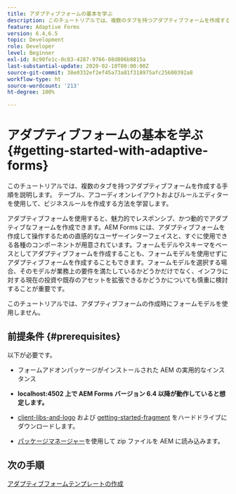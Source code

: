 ```yaml
---
title: アダプティブフォームの基本を学ぶ
description: このチュートリアルでは、複数のタブを持つアダプティブフォームを作成する手順を説明します。 テーブル、アコーディオンレイアウトおよびルールエディターを使用して、ビジネスルールを作成する方法を学習します。
feature: Adaptive Forms
version: 6.4,6.5
topic: Development
role: Developer
level: Beginner
exl-id: 8c90fe1c-0c83-4287-9766-08d806b8815a
last-substantial-update: 2020-02-10T00:00:00Z
source-git-commit: 38e0332ef2ef45a73a81f318975afc25600392a8
workflow-type: ht
source-wordcount: '213'
ht-degree: 100%

---
```


# アダプティブフォームの基本を学ぶ {#getting-started-with-adaptive-forms}

このチュートリアルでは、複数のタブを持つアダプティブフォームを作成する手順を説明します。 テーブル、アコーディオンレイアウトおよびルールエディターを使用して、ビジネスルールを作成する方法を学習します。

アダプティブフォームを使用すると、魅力的でレスポンシブ、かつ動的でアダプティブなフォームを作成できます。AEM Forms には、アダプティブフォームを作成して操作するための直感的なユーザーインターフェイスと、すぐに使用できる各種のコンポーネントが用意されています。フォームモデルやスキーマをベースとしてアダプティブフォームを作成することも、フォームモデルを使用せずにアダプティブフォームを作成することもできます。フォームモデルを選択する場合、そのモデルが業務上の要件を満たしているかどうかだけでなく、インフラに対する現在の投資や既存のアセットを拡張できるかどうかについても慎重に検討することが重要です。

このチュートリアルでは、アダプティブフォームの作成時にフォームモデルを使用しません。

## 前提条件 {#prerequisites}

以下が必要です。

* フォームアドオンパッケージがインストールされた AEM の実用的なインスタンス

* **localhost:4502 上で AEM Forms バージョン 6.4 以降が動作していると想定します。**

* [client-libs-and-logo](assets/client-libs-and-logo.zip) および [getting-started-fragment](assets/getting-started-fragment.zip) をハードドライブにダウンロードします。

* [パッケージマネージャー](http://localhost:4502/crx/packmgr/index.jsp)を使用して zip ファイルを AEM に読み込みます。

## 次の手順

[アダプティブフォームテンプレートの作成](./create-adaptive-form-template.md)
